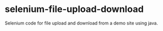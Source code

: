# selenium-file-upload-download
Selenium code for file upload and download from a demo site using java.
